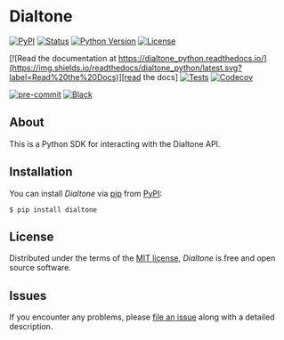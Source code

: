 # Dialtone

[![PyPI](https://img.shields.io/pypi/v/dialtone_python.svg)][pypi status]
[![Status](https://img.shields.io/pypi/status/dialtone_python.svg)][pypi status]
[![Python Version](https://img.shields.io/pypi/pyversions/dialtone_python)][pypi status]
[![License](https://img.shields.io/pypi/l/dialtone_python)][license]

[![Read the documentation at https://dialtone_python.readthedocs.io/](https://img.shields.io/readthedocs/dialtone_python/latest.svg?label=Read%20the%20Docs)][read the docs]
[![Tests](https://github.com/getwellspring/dialtone_python/workflows/Tests/badge.svg)][tests]
[![Codecov](https://codecov.io/gh/getwellspring/dialtone_python/branch/main/graph/badge.svg)][codecov]

[![pre-commit](https://img.shields.io/badge/pre--commit-enabled-brightgreen?logo=pre-commit&logoColor=white)][pre-commit]
[![Black](https://img.shields.io/badge/code%20style-black-000000.svg)][black]

[pypi status]: https://pypi.org/project/dialtone/
[read the docs]: https://dialtone_python.readthedocs.io/
[tests]: https://github.com/getwellspring/dialtone_python/actions?workflow=Tests
[codecov]: https://app.codecov.io/gh/getwellspring/dialtone_python
[pre-commit]: https://github.com/pre-commit/pre-commit
[black]: https://github.com/psf/black

## About

This is a Python SDK for interacting with the Dialtone API.

## Installation

You can install _Dialtone_ via [pip] from [PyPI]:

```console
$ pip install dialtone
```

## License

Distributed under the terms of the [MIT license][license],
_Dialtone_ is free and open source software.

## Issues

If you encounter any problems,
please [file an issue] along with a detailed description.

[pypi]: https://pypi.org/
[file an issue]: https://github.com/getwellspring/dialtone_python/issues
[pip]: https://pip.pypa.io/

<!-- github-only -->

[license]: https://github.com/getwellspring/dialtone_python/blob/main/LICENSE
[contributor guide]: https://github.com/getwellspring/dialtone_python/blob/main/CONTRIBUTING.md
[command-line reference]: https://dialtone_python.readthedocs.io/en/latest/usage.html
